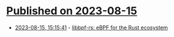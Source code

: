 # [Published on 2023-08-15](index.md)

* [2023-08-15, 15:15:41](https://lobste.rs/s/typaau/libbpf_rs_ebpf_for_rust_ecosystem) - [libbpf-rs: eBPF for the Rust ecosystem](https://dxuuu.xyz/libbpf-rs.html)
